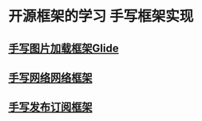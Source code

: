 # 开源框架的学习 手写框架实现

## [手写图片加载框架Glide](glideframework)

## [手写网络网络框架](httpframework)

## [手写发布订阅框架](eventbusframwork)